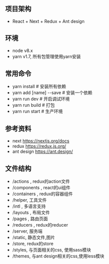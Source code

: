 ## 项目架构
* React + Next + Redux + Ant design


## 环境
* node v8.x
* yarn v1.7, 所有包管理使用yarn安装

## 常用命令
* yarn install           # 安装所有依赖
* yarn add [name] --save # 安装一个依赖
* yarn run dev           # 开启调试环境
* yarn run build         # 打包
* yarn run start         # 生产环境

## 参考资料
* next https://nextjs.org/docs
* redux https://redux.js.org/
* ant design https://ant.design/

## 文件结构
* /actions , redux的action文件
* /components , react的ui组件
* /containers , redux的容器组件
* /helper, 工具文件
* /intl , 多语言支持
* /layouts , 布局文件
* /pages , 路由页面
* /reducers , redux的reducer
* /server, 服务端
* /static, 静态文件,图片
* /store, redux的store
* /styles, 与页面相关的css, 使用sass模块
* /themes, 与ant design相关的css,使用less模块